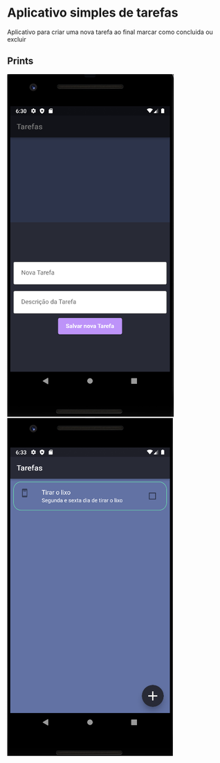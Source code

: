 # Aplicativo simples de tarefas

Aplicativo para criar uma nova tarefa ao final marcar como concluida ou excluir 

## Prints
![alt text](https://github.com/leandroSalamaia/AppTarefas/blob/master/prints/001.png)
![alt text](https://github.com/leandroSalamaia/AppTarefas/blob/master/prints/002.png)
